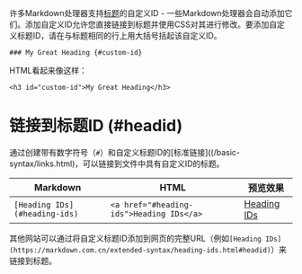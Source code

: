 许多Markdown处理器支持[标题](Markdown标题.md)的自定义ID - 一些Markdown处理器会自动添加它们。添加自定义ID允许您直接链接到标题并使用CSS对其进行修改。要添加自定义标题ID，请在与标题相同的行上用大括号括起该自定义ID。

```
### My Great Heading {#custom-id}
```

HTML看起来像这样：

```
<h3 id="custom-id">My Great Heading</h3>
```

# 链接到标题ID (#headid)

通过创建带有数字符号（`#`）和自定义标题ID的[标准链接]((/basic-syntax/links.html)，可以链接到文件中具有自定义ID的标题。

|Markdown|HTML|预览效果|
|---|---|---|
|`[Heading IDs](#heading-ids)`|`<a href="#heading-ids">Heading IDs</a>`|[Heading IDs](https://markdown.com.cn/extended-syntax/heading-ids.html#heading-ids)|

其他网站可以通过将自定义标题ID添加到网页的完整URL（例如`[Heading IDs](https://markdown.com.cn/extended-syntax/heading-ids.html#headid)`）来链接到标题。